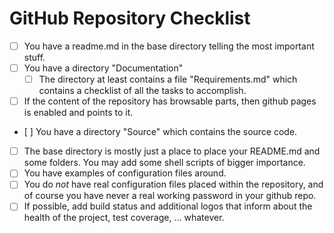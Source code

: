 # GitHub Repository Checklist

  - [ ] You have a readme.md in the base directory telling the most important stuff.
  - [ ] You have a directory "Documentation"
    - [ ] The directory at least contains a file "Requirements.md" which contains a checklist of all the tasks to accomplish.
  - [ ] If the content of the repository has browsable parts, then github pages is enabled and points to it.
  - [ ] You have a directory "Source" which contains the source code. 
  - [ ] The base directory is mostly just a place to place your README.md and some folders. You may add some shell scripts of bigger importance. 
  - [ ] You have examples of configuration files around.
  - [ ] You do _not_ have real configuration files placed within the repository, and of course you have never a real working password in your github repo. 
  - [ ] If possible, add build status and additional logos that inform about the health of the project, test coverage, ... whatever. 